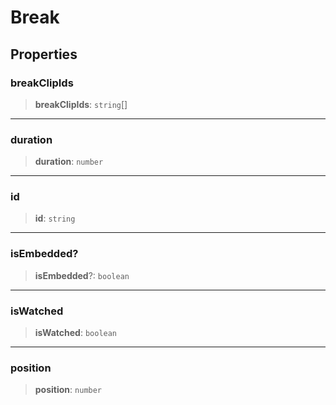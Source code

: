 # Break

## Properties

### breakClipIds

> **breakClipIds**: `string`[]

***

### duration

> **duration**: `number`

***

### id

> **id**: `string`

***

### isEmbedded?

> **isEmbedded**?: `boolean`

***

### isWatched

> **isWatched**: `boolean`

***

### position

> **position**: `number`

